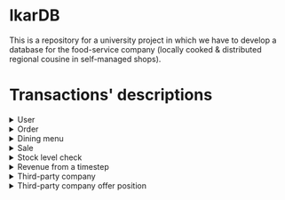 # IkarDB
This is a repository for a university project in which we have to develop a database
for the food-service company (locally cooked & distributed regional cousine in self-managed shops).

# Transactions' descriptions
<details>
	<summary>User</summary>

Args:	imie,
		nazwisko,
		admin,
		login,
		haslo,
		id_sklepu

#### Transaction process

###### Creation
	1. Creates a user with given args	

###### Authentication
	1. Checks if there is a user in the database with given credentials
	2. If yes: go ahead. If not: ask again (stop for 5 mins after 5 attempts - imo ok)

</details>

<details>
	<summary>Order</summary>


#### Transaction process


1. Order creation
2. Create and add *order positions* (from the dining menu position table)
3. Calculate worth of *order positions* and write it to the order


LATER irl:
__CONFIRMATION THE ORDER AT ARRIVAL__


</details>

<details>
	<summary>Dining menu</summary>

#### Transaction process

1. Dining menu creation
2. Create and add *dining menu* positions (from the products table)

</details>

<details>
	<summary>Sale</summary>

#### Transaction process

1. Sale creation
2. Create and add *sale positions* (from the products table)
3. Calculate worth of a sale and write it accordingly

</details>

<details>
	<summary>Stock level check</summary>
	
Args:	id_sklepu
		id_produktu
		ilosc

#### Transaction process

1. Stock level check creation

Desc.:	must happen __every time__ at __sale creation__ and __order confirmation__ with current implementation 

Possible improvements: adding a date field to a table as a primary key

</details>


<details>
	<summary>Revenue from a timestep</summary>

#### Transaction process

1. Track every sale within the given timestep (default can be month idk)
2. If not asked for a specific store, sum up the sale worth
3. Else from previously tracked sales track those that happened in the desired store
4. Sum them up

</details>

<details>
	<summary>Third-party company</summary>

#### Transaction process

1. Create a company
2. Add an offer

</details>

<details>
	<summary>Third-party company offer position</summary>

#### Transaction process

1. Create products that a company has to offer
2. Create the offer

</details>
